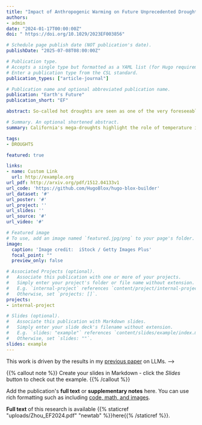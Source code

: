 ```yaml
---
title: "Impact of Anthropogenic Warming on Future Unprecedented Droughts in California: Insights From Multiple Indices and Multi-Model Projections"
authors:
- admin
date: "2024-01-17T00:00:00Z"
doi: " https://doi.org/10.1029/2023EF003856"

# Schedule page publish date (NOT publication's date).
publishDate: "2025-07-08T08:00:00Z"

# Publication type.
# Accepts a single type but formatted as a YAML list (for Hugo requirements).
# Enter a publication type from the CSL standard.
publication_types: ["article-journal"]

# Publication name and optional abbreviated publication name.
publication: "Earth's Future"
publication_short: "EF"

abstract: So-called hot droughts are seen as one of the very foreseeable extremes amid the faster-than-expected pace of global warming. In particular, the western part of North America has been pummeled by severe droughts due to a lack of precipitation as well as record-breaking hot temperatures. This study assesses the joint return period of drought severity and duration using the COordinated Regional Climate Downscaling EXperiment-COmmon Regional Experiment (CORDEX-CORE) simulations over the California domain. Six dynamically downscaled simulations with 25 km resolution are analyzed for the historical (1956–2005) and future (2050–2099) periods, whose warming sensitivities differ based on three global climate models (GCMs) driving two regional climate models (RCMs). Our focus is on estimating the joint probabilities of the drought duration and severity constructed from multiple drought indices such as the Palmer Drought Severity Index (PDSI) (with original temperature (PDSI) and its detrended counterpart (PDSI_detrended)) and Standardized Precipitation Index (SPI). Under the RCP8.5 scenario, an unprecedented level of droughts in terms of both duration and severity is likely to emerge only when the drought is characterized by PDSI. A comparison of PDSI and PDSI_detrended explicitly reveals that the occurrence of severe and prolonged droughts is mainly attributed to the warming trend of temperature. Both PDSI_detrended and SPI, which do not incorporate the warming effect explicitly, barely differentiate the joint distributions from the historical and future simulations. Unlike the PDSI based on water budget, the SPI, based on solely accumulated precipitation, shows a loosely coupled joint structure between the severity and duration of droughts, with marked differences in their marginal distributions.

# Summary. An optional shortened abstract.
summary: California's mega-droughts highlight the role of temperature in creating "hot droughts." Our analysis shows unprecedented drought extremes emerge only when using indices that include temperature effects. Temperature-adjusted projections remain similar to historical patterns, while precipitation-only indices show no future changes. This confirms temperature's critical role—severe droughts will intensify with warming trends even without precipitation changes.

tags:
- DROUGHTS

featured: true

links:
- name: Custom Link
  url: http://example.org
url_pdf: http://arxiv.org/pdf/1512.04133v1
url_code: 'https://github.com/HugoBlox/hugo-blox-builder'
url_dataset: '#'
url_poster: '#'
url_project: ''
url_slides: ''
url_source: '#'
url_video: '#'

# Featured image
# To use, add an image named `featured.jpg/png` to your page's folder. 
image:
  caption: 'Image credit:  iStock / Getty Images Plus'
  focal_point: ""
  preview_only: false

# Associated Projects (optional).
#   Associate this publication with one or more of your projects.
#   Simply enter your project's folder or file name without extension.
#   E.g. `internal-project` references `content/project/internal-project/index.md`.
#   Otherwise, set `projects: []`.
projects:
- internal-project

# Slides (optional).
#   Associate this publication with Markdown slides.
#   Simply enter your slide deck's filename without extension.
#   E.g. `slides: "example"` references `content/slides/example/index.md`.
#   Otherwise, set `slides: ""`.
slides: example
---
```


This work is driven by the results in my [previous paper](/publication/conference-paper/) on LLMs. -->

{{% callout note %}}
Create your slides in Markdown - click the *Slides* button to check out the example.
{{% /callout %}}

Add the publication's **full text** or **supplementary notes** here. You can use rich formatting such as including [code, math, and images](https://docs.hugoblox.com/content/writing-markdown-latex/).

**Full text** of this research is available {{% staticref "uploads/Zhou_EF2024.pdf" "newtab" %}}here{{% /staticref %}}.